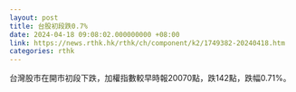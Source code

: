 ```yaml
---
layout: post
title: 台股初段跌0.7%
date: 2024-04-18 09:08:02.000000000 +08:00
link: https://news.rthk.hk/rthk/ch/component/k2/1749382-20240418.htm
categories: rthk
---
```


台灣股市在開市初段下跌，加權指數較早時報20070點，跌142點，跌幅0.71%。
